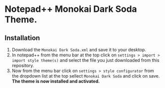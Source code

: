 # Notepad++ Monokai Dark Soda Theme.
## Installation
1. Download the ``Monokai Dark Soda.xml`` and save it to your desktop.
2. In notepad++ from the menu bar at the top click on ``settings > import > import style theme(s)`` and select the file you just downloaded from this repository.
3. Now from the menu bar click on ``settings > style configurator`` from the dropdown list at the top sellect ``Monokai Dark Soda`` and click on save.
**The theme is now installed and activated.**
